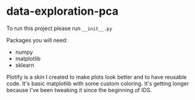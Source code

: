 # data-exploration-pca

To run this project please run `__init__.py`

Packages you will need:
- numpy
- matplotlib
- sklearn

Plotify is a skin I created to make plots look better and to have reusable code. It's basic matplotlib with some custom coloring. It's getting longer because I've been tweaking it since the beginning of IDS.
